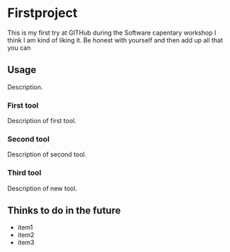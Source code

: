 # Firstproject
This is my first try at GITHub during the Software capentary workshop
I think I am kind of liking it. 
Be honest with yourself and then add up all that you can

## Usage
Description.

### First tool
Description of first tool.

### Second tool
Description of second tool.

### Third tool
Description of new tool.

## Thinks to do in the future

- item1
- item2
- item3

